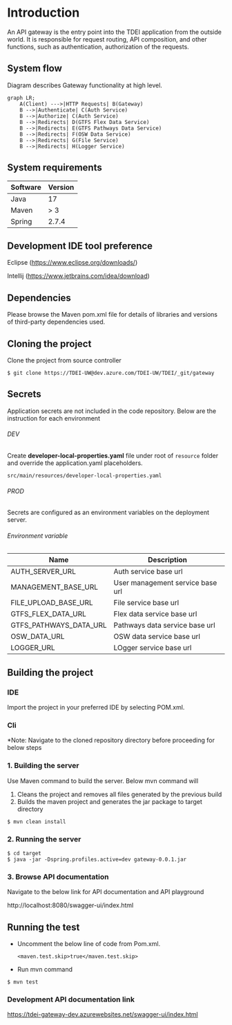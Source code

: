 # Introduction

An API gateway is the entry point into the TDEI application from the outside world.
It is responsible for request routing, API composition, and other functions, such as authentication, authorization of
the requests.

## System flow

Diagram describes Gateway functionality at high level.

```mermaid
graph LR;
    A(Client) --->|HTTP Requests| B(Gateway) 
    B -->|Authenticate| C(Auth Service) 
    B -->|Authorize| C(Auth Service) 
    B -->|Redirects| D(GTFS Flex Data Service)
    B -->|Redirects| E(GTFS Pathways Data Service)
    B -->|Redirects| F(OSW Data Service)
    B -->|Redirects| G(File Service)
    B -->|Redirects| H(Logger Service)
```

## System requirements

| Software | Version |
|----------|---------|
| Java     | 17      |
| Maven    | > 3     |
| Spring   | 2.7.4   |

## Development IDE tool preference

Eclipse (https://www.eclipse.org/downloads/)

Intellij (https://www.jetbrains.com/idea/download)

## Dependencies

Please browse the Maven pom.xml file for details of libraries and versions of third-party dependencies used.

## Cloning the project

Clone the project from source controller

```aidl
$ git clone https://TDEI-UW@dev.azure.com/TDEI-UW/TDEI/_git/gateway
```

## Secrets

Application secrets are not included in the code repository. Below are the instruction for each environment

###### DEV

Create **developer-local-properties.yaml** file under root of `resource` folder and override the application.yaml
placeholders.

```src/main/resources/developer-local-properties.yaml```

###### PROD

Secrets are configured as an environment variables on the deployment server.

###### Environment variable

|  Name   | Description                      |
|-----|----------------------------------|
|  AUTH_SERVER_URL | Auth service base url            |
|  MANAGEMENT_BASE_URL  | User management service base url |
|  FILE_UPLOAD_BASE_URL | File service base url            |
|  GTFS_FLEX_DATA_URL | Flex data service base url       |
|  GTFS_PATHWAYS_DATA_URL | Pathways data service base url   |
|  OSW_DATA_URL | OSW data service base url        |
|  LOGGER_URL | LOgger service base url          |

## Building the project

### IDE

Import the project in your preferred IDE by selecting POM.xml.

### Cli

*Note: Navigate to the cloned repository directory before proceeding for below steps

### 1. Building the server

Use Maven command to build the server. Below mvn command will

1. Cleans the project and removes all files generated by the previous build
2. Builds the maven project and generates the jar package to target directory

```
$ mvn clean install
```

### 2. Running the server

```
$ cd target
$ java -jar -Dspring.profiles.active=dev gateway-0.0.1.jar
```

### 3. Browse API documentation

Navigate to the below link for API documentation and API playground

http://localhost:8080/swagger-ui/index.html

## Running the test

- Uncomment the below line of code from Pom.xml.

  ```<maven.test.skip>true</maven.test.skip>```

- Run mvn command

```
$ mvn test
```

### Development API documentation link

https://tdei-gateway-dev.azurewebsites.net/swagger-ui/index.html
